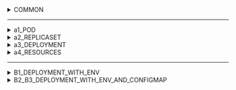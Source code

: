 <details>
<summary>COMMON</summary>

  > See kubectl version
  ```
  kubectl version --output=yaml
  ```
  > Get all contexts
  ```
  kubectl config get-contexts
  ```
  > Get current context
  ```
  kubectl config current-context
  ```
  > Switch context (for example, to use 'docker-desktop' context)
  ```
  kubectl config use-context docker-desktop
  ```
  > View contexts
  
 ```
 kubectl config view
 ```
</details>

---

<details>
<summary>a1_POD</summary>

  > Get pods
  ```
  kubectl get pod
  ```
  > Create pod (from 'a1_pod.yaml' file)
  ```
  kubectl apply -f ~/code-doc-book/k8s/a1_pod.yaml 
  ```
  > or
  ```
  kubectl create -f ~/code-doc-book/k8s/a1_pod.yaml
  ```
  > Get a describe of pod named 'my-pod'
  ```
  kubectl describe pod my-pod
  ```
  > Clean up all the cluster
  ```
  kubectl delete pod --all
  ```

</details>

<details>
<summary>a2_REPLICASET</summary>

  > Create replicaset
  ```
  kubectl create -f a2_replicaset.yaml
  ```
  
  > or
  ```
  kubectl apply -f a2_replicaset.yaml
  ```

  > Get pods
  ```
  kubectl get pod
  ```
  
  > Scale replicaset
  ```
  kubectl scale replicaset my-replicaset --replicas 3
  ```
  
  > Get pods
  ```
  kubectl get pod
  ```
  
  > Delete pod (for example my-replicaset-pbtdm)
  ```
  kubectl delete pod my-replicaset-pbtdm
  ```
  
  > Get pods
  ```
  kubectl get pod
  ```
  
  > update replicaset template (image is getting nginx=nginx:1.13)
  ```
  kubectl set image replicaset my-replicaset nginx=nginx:1.13
  ```
  
  > Get description of replicaset
  ```
  kubectl describe replicaset my-replicaset
  ```
  
  > Get description of pod (for example my-replicaset-j746n pod)
  ```
  kubectl describe pod my-replicaset-j746n 
  ```
  
  > Delete pod (for example my-replicaset-j746n pod)
  ```
  kubectl delete pod my-replicaset-j746n
  ```
  
  > Get description of new pod (my-replicaset-rf999 pod)
  ```
  kubectl describe pod my-replicaset-rf999
  ```
  
  > clean up cluster
  ```
  kubectl delete replicaset --all
  ```
</details>

<details>
<summary>a3_DEPLOYMENT</summary>
  
  > Create deployment
  ```
  kubectl apply -f a3_deployment.yaml
  ```
  
  > Check list of pods
  ```
  kubectl get pod
  ```
  
  > Check lis of replicasets
  ```
  kubectl get replicaset
  ```
  
  > Update image version for a container from deployment (set nginx:1.13)
  ```
  kubectl set image deployment my-deployment nginx=nginx:1.13
  ```
  
  > Check list of pods
  ```
  kubectl get pod
  ```
  
  > Check if our pod has a new image (our new pod is my-deployment-f69d497d9-c4jxk)
  ```
  kubectl describe pod my-deployment-f69d497d9-c4jxk
  ```
  
  > Check replicasets
  ```
  kubectl get replicaset
  ```
  
  > Clean up a cluster
  ```
  kubectl delete deployment --all
  ```
</details>

<details>
<summary>a4_RESOURCES</summary>
  
  > Create deployment with resources
  ```
  kubectl apply -f a4_resources.yaml
  ```
  
  > Check pods
  ```
  kubectl get pod
  ```
  
  > Increase resources for deployment
  ```
  kubectl patch deployment my-deployment --patch '{"spec":{"template":{"spec":{"containers":[{"name":"nginx","resources":{"requests":{"cpu":"10"},"limits":{"cpu":"10"}}}]}}}}'
  ```
  
  > Check pods
  ```
  kubectl get pod
  ```
  
  > Check pod with PENDING status (its name is my-deployment-7f9cd6cb65-m7f87)
  ```
  kubectl describe po my-deployment-7f9cd6cb65-m7f87
  ```
  
  > and see the following:
  > Warning  FailedScheduling  108s  default-scheduler  0/1 nodes are available: 1 Insufficient cpu. preemption: 0/1 nodes are available: 1 No preemption victims found for incoming pod.
  
  > clean up cluster
  ```
  kubectl delete deployment --all
  ```
</details>

---

<details>
<summary>B1_DEPLOYMENT_WITH_ENV</summary>
  
  > Apply manifest for creating of a deployment
  ```
  kubectl apply -f b1_deployment_with_env.yaml 
  ```
  
  > Show all the pods
  ```
  kubectl get pod 
  ```
  
  > Check result (fill out your pod name, in this case it is 'my-deployment-57764d7b57-2wbxw')
  ```
  kubectl describe pod my-deployment-57764d7b57-2wbxw
  ```
  
</details>  

<details>
<summary>B2_B3_DEPLOYMENT_WITH_ENV_AND_CONFIGMAP</summary>
  
  > Create config map and apply configma to our deployment
  ```
  kubectl apply -f b2_configmap.yaml
  kubectl apply -f b3_deployment_with_env_and_cm.yaml
  ```
  
  > Get pods
  ```
  kubectl get pod 
  ```
  
  > Check result (in this case pod name is 'my-deployment-57764d7b57-2wbxw')
  ```
  kubectl exec -it my-deployment-57764d7b57-2wbxw -- env
  ```
</details>  
